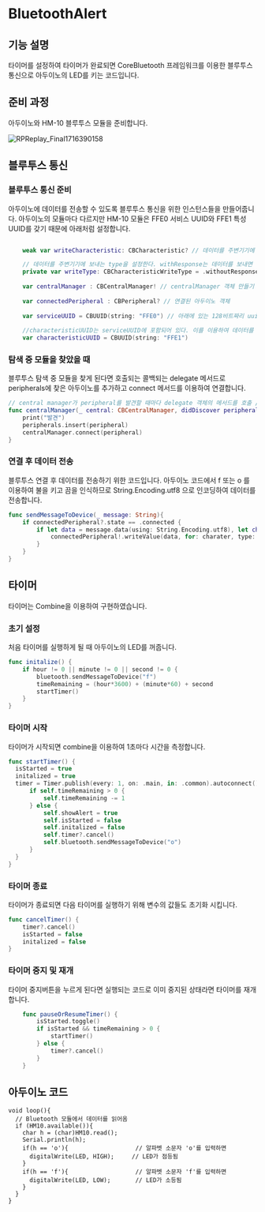 # BluetoothAlert

## 기능 설명
타이머를 설정하여 타이머가 완료되면 CoreBluetooth 프레임워크를 이용한 블루투스 통신으로 아두이노의 LED를 키는 코드입니다.

## 준비 과정
아두이노와 HM-10 블루투스 모듈을 준비합니다.


![RPReplay_Final1716390158](https://github.com/iOS-Developer-KR/BluetoothAlert/assets/155956734/7e5fb441-15a5-42c7-b738-bb2d8c659ba8)

## 블루투스 통신
### 블루투스 통신 준비

아두이노에 데이터를 전송할 수 있도록 블루투스 통신을 위한 인스턴스들을 만들어줍니다.
아두이노의 모듈마다 다르지만 HM-10 모듈은 FFE0 서비스 UUID와 FFE1 특성UUID를 갖기 때문에 아래처럼 설정합니다.
```swift

    weak var writeCharacteristic: CBCharacteristic? // 데이터를 주변기기에 보내기 위한 characcteristic을 저장하는 변수

    // 데이터를 주변기기에 보내는 type을 설정한다. withResponse는 데이터를 보내면 이에 대한 답장이 오는 경우, withoutResponse는 데이터를 보내도 답장이 오지 않는 경우
    private var writeType: CBCharacteristicWriteType = .withoutResponse
    
    var centralManager : CBCentralManager! // centralManager 객체 만들기
        
    var connectedPeripheral : CBPeripheral? // 연결된 아두이노 객체
    
    var serviceUUID = CBUUID(string: "FFE0") // 아래에 있는 128비트짜리 uuid를 사용하면 모듈을 못찾는다.
    
    //characteristicUUID는 serviceUUID에 포함되어 있다. 이를 이용하여 데이터를 송수신한다. FFE0 서비스가 갖고있는 FFE1로 설정한다.
    var characteristicUUID = CBUUID(string: "FFE1")
```

### 탐색 중 모듈을 찾았을 때
블루투스 탐색 중 모듈을 찾게 된다면 호출되는 콜백되는 delegate 메서드로 peripherals에 찾은 아두이노를 추가하고 connect 메서드를 이용하여 연결합니다.
```swift
// central manager가 peripheral를 발견할 때마다 delegate 객체의 메서드를 호출 // RSSI: 신호강도
func centralManager(_ central: CBCentralManager, didDiscover peripheral: CBPeripheral, advertisementData: [String : Any], rssi RSSI: NSNumber) {
    print("발견")
    peripherals.insert(peripheral)
    centralManager.connect(peripheral)
}
```

### 연결 후 데이터 전송
블루투스 연결 후 데이터를 전송하기 위한 코드입니다.
아두이노 코드에서 f 또는 o 를 이용하여 불을 키고 끔을 인식하므로 String.Encoding.utf8 으로 인코딩하여 데이터를 전송합니다.
```swift
func sendMessageToDevice(_ message: String){
    if connectedPeripheral?.state == .connected {
        if let data = message.data(using: String.Encoding.utf8), let charater = writeCharacteristic {
            connectedPeripheral!.writeValue(data, for: charater, type: writeType) // writeCharacteristic은 주변기기에 보내기 위한 특성
        }
    }
}
```

## 타이머
타이머는 Combine을 이용하여 구현하였습니다.

### 초기 설정
처음 타이머를 실행하게 될 때 아두이노의 LED를 꺼줍니다.
```swift
func initalize() {
    if hour != 0 || minute != 0 || second != 0 {
        bluetooth.sendMessageToDevice("f")
        timeRemaining = (hour*3600) + (minute*60) + second
        startTimer()
    }
}
```

### 타이머 시작
타이머가 시작되면 combine을 이용하여 1초마다 시간을 측정합니다.

```swift
func startTimer() {
  isStarted = true
  initalized = true
  timer = Timer.publish(every: 1, on: .main, in: .common).autoconnect().sink { _ in
      if self.timeRemaining > 0 {
          self.timeRemaining -= 1
      } else {
          self.showAlert = true
          self.isStarted = false
          self.initalized = false
          self.timer?.cancel()
          self.bluetooth.sendMessageToDevice("o")
      }
  }
}
```

### 타이머 종료
타이머가 종료되면 다음 타이머를 실행하기 위해 변수의 값들도 초기화 시킵니다.
```swift
func cancelTimer() {
    timer?.cancel()
    isStarted = false
    initalized = false
}
```

### 타이머 중지 및 재개
타이머 중지버튼을 누르게 된다면 실행되는 코드로 이미 중지된 상태라면 타이머를 재개합니다.
```swift
    func pauseOrResumeTimer() {
        isStarted.toggle()
        if isStarted && timeRemaining > 0 {
            startTimer()
        } else {
            timer?.cancel()
        }
    }
```

## 아두이노 코드
```
void loop(){
  // Bluetooth 모듈에서 데이터를 읽어옴
  if (HM10.available()){       
    char h = (char)HM10.read();
    Serial.println(h);
    if(h == 'o'){                   // 알파벳 소문자 'o'를 입력하면
      digitalWrite(LED, HIGH);     // LED가 점등됨
    }
    if(h == 'f'){                   // 알파벳 소문자 'f'를 입력하면
      digitalWrite(LED, LOW);       // LED가 소등됨
    }
  }
}
```
